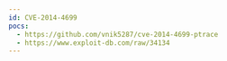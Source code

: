 ```yaml
---
id: CVE-2014-4699
pocs:
  - https://github.com/vnik5287/cve-2014-4699-ptrace
  - https://www.exploit-db.com/raw/34134
---
```

